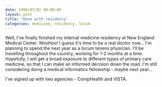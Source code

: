 ```yaml
---
date: 1999/07/02 00:00:00
layout: post
title: "Done with residency"
categories: medicine, residency, locum
---
```


Well, I've finally finished my internal medicine residency at New England Medical Center. WooHoo! I guess it's time to be a real doctor now... I'm planning to spend the next year as a locum tenens physician. I'll be travelling throughout the country, working for 1-2 months at a time. Hopefully, I will get a broad exposure to different types of primary care medicine, so that I can make an informed decision down the road. I'm still considering doing a medical informatics fellowship - maybe next year... 

I've signed up with two agencies - CompHealth and VISTA.
